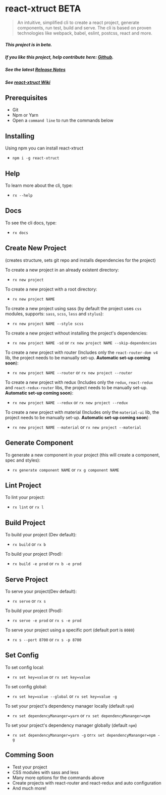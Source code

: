 # react-xtruct BETA
> An intuitive, simplified cli to create a react project, generate components, run test, build and serve.  The cli is based on proven technologies like webpack, babel, eslint, postcss, react and more.

##### This project is in __beta__.

##### __If you like this project, help contribute here:  [Github](https://github.com/btinoco/react-xtruct)__.

##### See the latest [Release Notes](https://github.com/btinoco/react-xtruct/releases)

##### See [react-xtruct Wiki](https://github.com/btinoco/react-xtruct/wiki)

## Prerequisites
+ Git
+ Npm or Yarn
+ Open a `command line` to run the commands below

## Installing
Using npm you can install react-xtruct
+ `npm i -g react-xtruct`

## Help
To learn more about the cli, type:
+ `rx --help`

## Docs
To see the cli docs, type:
+ `rx docs`

## Create New Project
(creates structure, sets git repo and installs dependencies for the project)

To create a new project in an already existent directory:
+ `rx new project`

To create a new project with a root directory:
+ `rx new project NAME`

To create a new project using sass (by default the project uses `css` modules, supports: `sass`, `scss`, `less` and `stylus`):
+ `rx new project NAME --style scss`

To create a new project without installing the project's dependencies:
+ `rx new project NAME -sd` or `rx new project NAME --skip-dependencies`

To create a new project with router (Includes only the `react-router-dom v4` lib, the project needs to be manually set-up. __Automatic set-up coming soon__):
+ `rx new project NAME --router` or `rx new project --router`

To create a new project with redux (Includes only the `redux`, `react-redux` and `react-redux-router` libs, the project needs to be manually set-up. __Automatic set-up coming soon__):
+ `rx new project NAME --redux` or `rx new project --redux`

To create a new project with material (Includes only the `material-ui` lib, the project needs to be manually set-up. __Automatic set-up coming soon__):
+ `rx new project NAME --material` or `rx new project --material`

## Generate Component
To generate a new component in your project (this will create a component, spec and styles):
+ `rx generate component NAME` or `rx g component NAME`

## Lint Project
To lint your project:
+ `rx lint` or `rx l`

## Build Project
To build your project (Dev default):
+ `rx build` or `rx b`

To build your project (Prod):
+ `rx build -e prod` or `rx b -e prod`

## Serve Project
To serve your project(Dev default):
+ `rx serve` or `rx s`

To build your project (Prod):
+ `rx serve -e prod` or `rx s -e prod`

To serve your project using a specific port (default port is `8080`)
+ `rx s --port 8700` or `rx s -p 8700`

## Set Config
To set config local:
+ `rx set key=value` or `rx set key=value`

To set config global:
+ `rx set key=value --global` or `rx set key=value -g`

To set your project's dependency manager locally (default `npm`)
+ `rx set dependencyMananger=yarn` or `rx set dependencyMananger=npm`

To set your project's dependency manager globally (default `npm`)
+ `rx set dependencyMananger=yarn -g` or`rx set dependencyMananger=npm -g`

## Comming Soon
+ Test your project
+ CSS modules with sass and less
+ Many more options for the commands above
+ Create projects with react-router and react-redux and auto configuration
+ And much more!
